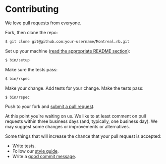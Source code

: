 # Contributing

We love pull requests from everyone.

Fork, then clone the repo:

```bash
$ git clone git@github.com:your-username/Montreal.rb.git
```

Set up your machine ([read the appropriate README section](README.md#development-setup)):

```bash
$ bin/setup
```

Make sure the tests pass:

```bash
$ bin/rspec
```

Make your change. Add tests for your change. Make the tests pass:

```bash
$ bin/rspec
```

Push to your fork and [submit a pull request][pr].

[pr]: https://github.com/montrealrb/Montreal.rb/compare/

At this point you're waiting on us. We like to at least comment on pull requests
within three business days (and, typically, one business day). We may suggest
some changes or improvements or alternatives.

Some things that will increase the chance that your pull request is accepted:

* Write tests.
* Follow our [style guide][style].
* Write a [good commit message][commit].

[style]: https://github.com/thoughtbot/guides/tree/master/style
[commit]: http://tbaggery.com/2008/04/19/a-note-about-git-commit-messages.html
